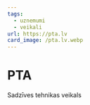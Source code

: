 ```yaml
---
tags:
  - uznemumi
  - veikali
url: https://pta.lv
card_image: /pta.lv.webp
---
```


# PTA

Sadzīves tehnikas veikals
